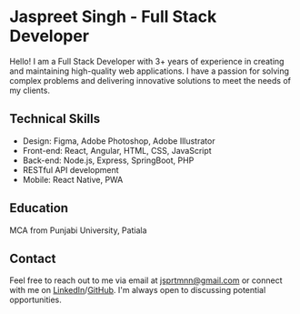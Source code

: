 # Jaspreet Singh - Full Stack Developer

Hello! I am a Full Stack Developer with 3+ years of experience in creating and maintaining high-quality web applications. I have a passion for solving complex problems and delivering innovative solutions to meet the needs of my clients.

## Technical Skills
- Design: Figma, Adobe Photoshop, Adobe Illustrator
- Front-end: React, Angular, HTML, CSS, JavaScript
- Back-end: Node.js, Express, SpringBoot, PHP
- RESTful API development
- Mobile: React Native, PWA

## Education
MCA from Punjabi University, Patiala


## Contact
Feel free to reach out to me via email at jsprtmnn@gmail.com or connect with me on [LinkedIn](https://www.linkedin.com/in/jaspreet-singh-b42b23b0/)/[GitHub](https://github.com/mann1996/mann1996). I'm always open to discussing potential opportunities.


<!---
mann1996/mann1996 is a ✨ special ✨ repository because its `README.md` (this file) appears on your GitHub profile.
You can click the Preview link to take a look at your changes.
--->
